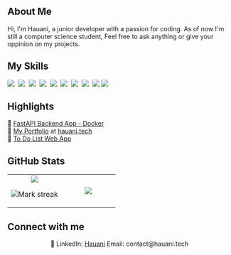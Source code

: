 ## About Me

Hi, I'm Hauani, a junior developer with a passion for coding. As of now I'm still a computer science student, Feel free to ask anything or give your oppinion on my projects.

## My Skills

<img src="https://img.shields.io/badge/HTML-%23E34F26.svg?logo=html5&logoColor=white"> 
<img src="https://img.shields.io/badge/CSS-1572B6?logo=css3&logoColor=fff"> 
<img src="https://img.shields.io/badge/JavaScript-F7DF1E?logo=javascript&logoColor=000"> 
<img src="https://img.shields.io/badge/C-00599C?logo=c&logoColor=white"> 
<img src="https://img.shields.io/badge/C++-%2300599C.svg?logo=c%2B%2B&logoColor=white"> 
<img src="https://img.shields.io/badge/Python-3776AB?logo=python&logoColor=fff"> 
<img src="https://img.shields.io/badge/FastAPI-009485.svg?logo=fastapi&logoColor=white"> 
<img src="https://img.shields.io/badge/React-61DAFB?logo=react&logoColor=white"> 
<img src="https://img.shields.io/badge/docker-%230db7ed.svg?logo=docker&logoColor=white">
<img src="https://img.shields.io/badge/postgresql-%23336791.svg?logo=postgresql&logoColor=white">

## Highlights

:open_file_folder: [FastAPI Backend App - Docker](https://github.com/hauanitech/fastapi-app)<br>
:open_file_folder: [My Portfolio](https://github.com/hauanitech/portfolio)    at     [hauani.tech](https://www.hauani.tech) <br>
:open_file_folder: [To Do List Web App](https://github.com/hauanitech/web-to-do)

## GitHub Stats

<table><tbody><tr border="none"><td width="50%" align="center">
<img align="center" src="https://readme-stats-fork-mauve.vercel.app/api/?username=hauanitech&theme=dark&show_icons=true&count_private=true">

<img alt="Mark streak" src="https://github-readme-streak-stats-five-roan.vercel.app?user=hauanitech&theme=dark"></td><td width="50%" align="center">
<img align="center" src="https://readme-stats-fork-mauve.vercel.app/api/top-langs/?username=hauanitech&theme=dark&hide_border=false&no-bg=true&no-frame=true&langs_count=6"></td></tr></tbody></table>

## Connect with me

<p align="center">🔗 LinkedIn: <a href="https://www.linkedin.com/in/hauanitech" target="_blank">Hauani</a> Email: contact@hauani.tech</p>
